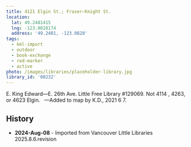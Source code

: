 ```yaml
---
title: 4121 Elgin St.; Fraser—Knight St.
location:
  lat: 49.2481415
  lng: -123.0828174
  address: '49.2481, -123.0828'
tags:
  - kml-import
  - outdoor
  - book-exchange
  - red-marker
  - active
photo: /images/libraries/placeholder-library.jpg
library_id: '00232'
---
```

E. King Edward—E. 26th Ave.
Little Free Library #129069.
Not 4114 , 4263, or 4623 Elgin.  
—Added to map by K.D., 2021 6 7.

## History
- **2024-Aug-08** - Imported from Vancouver Little Libraries 2025.8.6.revision
